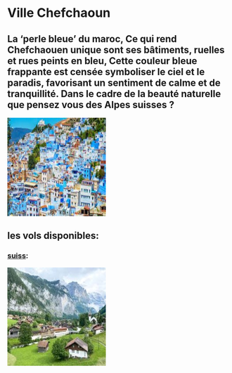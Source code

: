 # Ville Chefchaoun
## La ‘perle bleue’ du maroc, Ce qui rend Chefchaouen unique sont ses bâtiments, ruelles et rues peints en bleu, Cette couleur bleue frappante est censée symboliser le ciel et le paradis, favorisant un sentiment de calme et de tranquillité. Dans le cadre de la beauté naturelle que pensez vous des Alpes suisses ?
![chefchouan](../ressources/chefchouan.jpg)

## les vols disponibles: 
### [suiss](suiss.md):
![swiss](../ressources/swiss.jpg)


